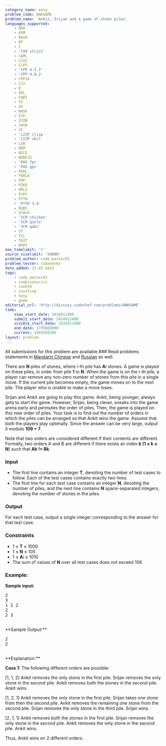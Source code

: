 ```yaml
---
category_name: easy
problem_code: ANKGAME
problem_name: 'Ankit, Srijan and a game of stone piles'
languages_supported:
    - ADA
    - ASM
    - BASH
    - BF
    - C
    - 'C99 strict'
    - CAML
    - CLOJ
    - CLPS
    - 'CPP 4.3.2'
    - 'CPP 4.9.2'
    - CPP14
    - CS2
    - D
    - ERL
    - FORT
    - FS
    - GO
    - HASK
    - ICK
    - ICON
    - JAVA
    - JS
    - 'LISP clisp'
    - 'LISP sbcl'
    - LUA
    - NEM
    - NICE
    - NODEJS
    - 'PAS fpc'
    - 'PAS gpc'
    - PERL
    - PERL6
    - PHP
    - PIKE
    - PRLG
    - PYPY
    - PYTH
    - 'PYTH 3.4'
    - RUBY
    - SCALA
    - 'SCM chicken'
    - 'SCM guile'
    - 'SCM qobi'
    - ST
    - TCL
    - TEXT
    - WSPC
max_timelimit: '1'
source_sizelimit: '50000'
problem_author: code_master01
problem_tester: rubanenko
date_added: 31-03-2015
tags:
    - code_master01
    - combinatorics
    - cook59
    - counting
    - easy
    - game
editorial_url: 'http://discuss.codechef.com/problems/ANKGAME'
time:
    view_start_date: 1434911400
    submit_start_date: 1434911400
    visible_start_date: 1434911400
    end_date: 1735669800
    current: 1493558106
layout: problem
---
```

All submissions for this problem are available.###  Read problems statements in [Mandarin Chinese](http://www.codechef.com/download/translated/COOK59/mandarin/ANKGAME.pdf) and [Russian](http://www.codechef.com/download/translated/COOK59/russian/ANKGAME.pdf) as well.

There are **N** piles of stones, where i-th pile has **A**i stones. A game is played on these piles, in order from pile **1** to **N**. When the game is on the i-th pile, a player can remove any non-zero number of stones from this pile in a single move. If the current pile becomes empty, the game moves on to the next pile. The player who is unable to make a move loses.

Srijan and Ankit are going to play this game. Ankit, being younger, always gets to start the game. However, Srijan, being clever, sneaks into the game arena early and permutes the order of piles. Then, the game is played on this new order of piles. Your task is to find out the number of orders in which the piles can be arranged so that Ankit wins the game. Assume that both the players play optimally. Since the answer can be very large, output it modulo **109 + 7**.

Note that two orders are considered different if their contents are different. Formally, two orders A and B are different if there exists an index **k (1 ≤ k ≤ N**) such that **Ak != Bk**.

### Input

- The first line contains an integer **T**, denoting the number of test cases to follow. Each of the test cases contains exactly two lines.
- The first line for each test case contains an integer **N**, denoting the number of piles, and the next line contains **N** space-separated integers, denoting the number of stones in the piles.

### Output

For each test case, output a single integer corresponding to the answer for that test case.

### Constraints

- 1 ≤ **T** ≤ 1000
- 1 ≤ **N** ≤ 105
- 1 ≤ **A**i ≤ 1010
- The sum of values of **N** over all test cases does not exceed 106.

### Example:

**Sample input:**

<pre>
2
3
1 1 2
2
2 3

</pre>**Sample Output:**

<pre>
2
2

</pre>**Explanation:**

**Case 1:**
The following different orders are possible:

\[1, 1, 2\]
Ankit removes the only stone in the first pile.
Srijan removes the only stone in the second pile.
Ankit removes both the stones in the second pile.
Ankit wins.

\[1, 2, 1\]
Ankit removes the only stone in the first pile.
Srijan takes one stone from then the second pile. Ankit removes the remaining one stone from the second pile.
Srijan removes the only stone in the third pile.
Srijan wins.

\[2, 1, 1\]
Ankit removes both the stones in the first pile.
Srijan removes the only stone in the second pile.
Ankit removes the only stone in the second pile.
Ankit wins.

Thus, Ankit wins on 2 different orders.
